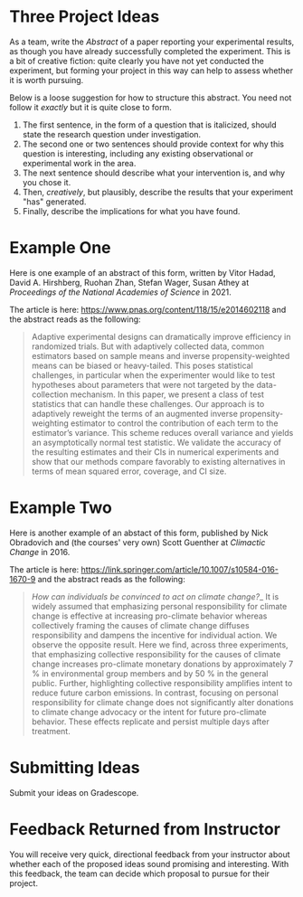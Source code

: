 # Three Project Ideas 

As a team, write the _Abstract_ of a paper reporting your experimental results, as though you have already successfully completed the experiment. This is a bit of creative fiction: quite clearly you have not yet conducted the experiment, but forming your project in this way can help to assess whether it is worth pursuing. 

Below is a loose suggestion for how to structure this abstract. You need not follow it _exactly_ but it is quite close to form. 

1. The first sentence, in the form of a question that is italicized, should state the research question under investigation. 
2. The second one or two sentences should provide context for why this question is interesting, including any existing observational or experimental work in the area. 
3. The next sentence should describe what your intervention is, and why you chose it. 
4. Then, _creatively_, but plausibly, describe the results that your experiment "has" generated.
5. Finally, describe the implications for what you have found.

# Example One 

Here is one example of an abstract of this form, written by Vitor Hadad, David A. Hirshberg, Ruohan Zhan, Stefan Wager, Susan Athey at _Proceedings of the National Academies of Science_ in 2021.

The article is here: https://www.pnas.org/content/118/15/e2014602118 and the abstract reads as the following: 

> Adaptive experimental designs can dramatically improve efficiency in randomized trials. But with adaptively collected data, common estimators based on sample means and inverse propensity-weighted means can be biased or heavy-tailed. This poses statistical challenges, in particular when the experimenter would like to test hypotheses about parameters that were not targeted by the data-collection mechanism. In this paper, we present a class of test statistics that can handle these challenges. Our approach is to adaptively reweight the terms of an augmented inverse propensity-weighting estimator to control the contribution of each term to the estimator’s variance. This scheme reduces overall variance and yields an asymptotically normal test statistic. We validate the accuracy of the resulting estimates and their CIs in numerical experiments and show that our methods compare favorably to existing alternatives in terms of mean squared error, coverage, and CI size.

# Example Two 

Here is another example of an abstact of this form, published by Nick Obradovich and (the courses' very own) Scott Guenther at _Climactic Change_ in 2016. 

The article is here: https://link.springer.com/article/10.1007/s10584-016-1670-9 and the abstract reads as the following: 

> _How can individuals be convinced to act on climate change?__ It is widely assumed that emphasizing personal responsibility for climate change is effective at increasing pro-climate behavior whereas collectively framing the causes of climate change diffuses responsibility and dampens the incentive for individual action. We observe the opposite result. Here we find, across three experiments, that emphasizing collective responsibility for the causes of climate change increases pro-climate monetary donations by approximately 7 % in environmental group members and by 50 % in the general public. Further, highlighting collective responsibility amplifies intent to reduce future carbon emissions. In contrast, focusing on personal responsibility for climate change does not significantly alter donations to climate change advocacy or the intent for future pro-climate behavior. These effects replicate and persist multiple days after treatment.

# Submitting Ideas 

Submit your ideas on Gradescope.

# Feedback Returned from Instructor

You will receive very quick, directional feedback from your instructor about whether each of the proposed ideas sound promising and interesting. With this feedback, the team can decide which proposal to pursue for their project. 
